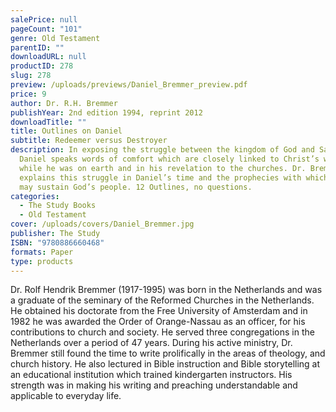 ```yaml
---
salePrice: null
pageCount: "101"
genre: Old Testament
parentID: ""
downloadURL: null
productID: 278
slug: 278
preview: /uploads/previews/Daniel_Bremmer_preview.pdf
price: 9
author: Dr. R.H. Bremmer
publishYear: 2nd edition 1994, reprint 2012
downloadTitle: ""
title: Outlines on Daniel
subtitle: Redeemer versus Destroyer
description: In exposing the struggle between the kingdom of God and Satan,
  Daniel speaks words of comfort which are closely linked to Christ’s words
  while he was on earth and in his revelation to the churches. Dr. Bremmer
  explains this struggle in Daniel’s time and the prophecies with which Daniel
  may sustain God’s people. 12 Outlines, no questions.
categories:
  - The Study Books
  - Old Testament
cover: /uploads/covers/Daniel_Bremmer.jpg
publisher: The Study
ISBN: "9780886660468"
formats: Paper
type: products
---
```

Dr. Rolf Hendrik Bremmer (1917-1995) was born in the Netherlands and was a graduate of the seminary of the Reformed Churches in the Netherlands. He obtained his doctorate from the Free University of Amsterdam and in 1982 he was awarded the Order of Orange-Nassau as an officer, for his contributions to church and society. He served three congregations in the Netherlands over a period of 47 years. During his active ministry, Dr. Bremmer still found the time to write prolifically in the areas of theology, and church history. He also lectured in Bible instruction and Bible storytelling at an educational institution which trained kindergarten instructors. His strength was in making his writing and preaching understandable and applicable to everyday life.